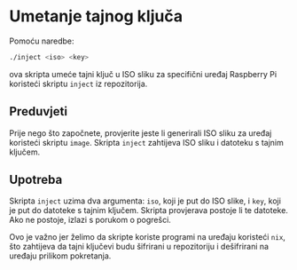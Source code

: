 # Umetanje tajnog ključa

Pomoću naredbe:

```bash
./inject <iso> <key>
```

ova skripta umeće tajni ključ u ISO sliku za specifični uređaj Raspberry Pi
koristeći skriptu `inject` iz repozitorija.

## Preduvjeti

Prije nego što započnete, provjerite jeste li generirali ISO sliku za uređaj
koristeći skriptu `image`. Skripta `inject` zahtijeva ISO sliku i datoteku s
tajnim ključem.

## Upotreba

Skripta `inject` uzima dva argumenta: `iso`, koji je put do ISO slike, i `key`,
koji je put do datoteke s tajnim ključem. Skripta provjerava postoje li te
datoteke. Ako ne postoje, izlazi s porukom o pogrešci.

Ovo je važno jer želimo da skripte koriste programi na uređaju koristeći `nix`,
što zahtijeva da tajni ključevi budu šifrirani u repozitoriju i dešifrirani na
uređaju prilikom pokretanja.
